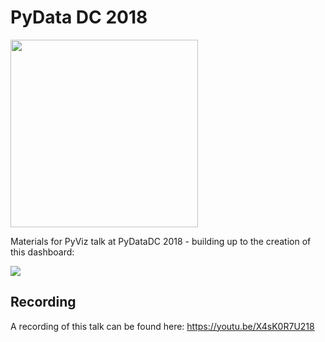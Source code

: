 # PyData DC 2018

<a href=https://mybinder.org/v2/gh/jsignell/pydata_dc_2018/master ><img src=https://mybinder.org/badge_logo.svg width=300/></a>

Materials for PyViz talk at PyDataDC 2018 - building up to the creation of this dashboard:

<img src="./assets/dashboard.png"></img>


## Recording

A recording of this talk can be found here: https://youtu.be/X4sK0R7U218
